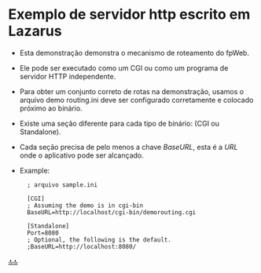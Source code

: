 <div class="header" id="myHeader">
  <div class="navbar" w3-include-html="/menu.inc"> </div>
</div>
<div class="title"><script> document.write(document.title);</script></div>  
<main>
<!-- markdownlint-disable-next-line -->
<span id="topo"><span>

# Exemplo de servidor http escrito em Lazarus

- Esta demonstração demonstra o mecanismo de roteamento do fpWeb.
- Ele pode ser executado como um CGI ou como um programa de servidor HTTP independente.
- Para obter um conjunto correto de rotas na demonstração, usamos o arquivo demo routing.ini deve ser configurado corretamente e colocado próximo ao binário.
- Existe uma seção diferente para cada tipo de binário: (CGI ou Standalone).
- Cada seção precisa de pelo menos a chave _BaseURL_, esta é a _URL_ onde o aplicativo pode ser alcançado.
- Example:

  ```init
    ; arquivo sample.ini

    [CGI]
    ; Assuming the demo is in cgi-bin
    BaseURL=http://localhost/cgi-bin/demorouting.cgi

    [Standalone]
    Port=8080
    ; Optional, the following is the default.
    ;BaseURL=http://localhost:8080/

  ```

</main>

[🔝🔝](#topo "Retorna ao topo")